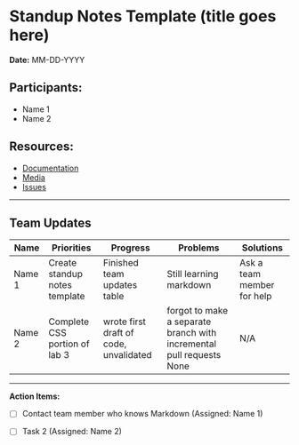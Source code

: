 # Standup Notes Template (title goes here)

**Date:** MM-DD-YYYY

**Participants:** 
--
- Name 1 
- Name 2 


**Resources:**
--

- [Documentation](#)  
- [Media](#)  
- [Issues](#)

---

## Team Updates

| Name   | Priorities                             | Progress                          | Problems                             | Solutions                          |
|---------------|------------------------------------------------|--------------------------------------------------|--------------------------------------------------|------------------------------------------------|
| Name 1    | Create standup notes template                     | Finished team updates table         | Still learning markdown                           | Ask a team member for help            |
| Name 2  | Complete CSS portion of lab 3       | wrote first draft of code, unvalidated          | forgot to make a separate branch with incremental pull requests          None                                             | N/A                                            |


---

**Action Items:**
- [ ] Contact team member who knows Markdown (Assigned: Name 1)
- [ ] Task 2 (Assigned: Name 2) 

